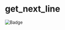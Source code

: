 # get_next_line

![Badge](https://github.com/ayogun/42-project-badges/raw/main/badges/get_next_linee.png)
